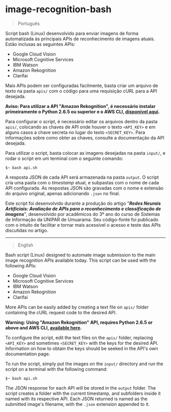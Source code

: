 # image-recognition-bash

> Português

Script bash (Linux) desenvolvido para enviar imagens de forma automatizada às principais APIs de reconhecimento de imagens atuais. Estão inclusas as seguintes APIs:

 - Google Cloud Vision
 - Microsoft Cognitive Services
 - IBM Watson
 - Amazon Rekognition
 - Clarifai

Mais APIs podem ser configuradas facilmente, basta criar um arquivo de texto na pasta `apis/` com o código para uma requisição cURL para a API desejada.

**Aviso: Para utilizar a API "Amazon Rekognition", é necessário instalar primeiramente o Python 2.6.5 ou superior e o AWS CLI, [disponível aqui](https://aws.amazon.com/pt/cli/).**

Para configurar o script, é necessário editar os arquivos dentro da pasta `apis/`, colocando as chaves de API onde houver o texto `<API_KEY>` e em alguns casos a chave secreta no lugar do texto `<SECRET_KEY>`. Para informações sobre como obter as chaves, consulte a documentação da API desejada.

Para utilizar o script, basta colocar as imagens desejadas na pasta `input/`, e rodar o script em um terminal com o seguinte comando:

    $~ bash api.sh

A resposta JSON de cada API será armazenada na pasta `output`. O script cria uma pasta com o *timestamp* atual, e subpastas com o nome de cada API configurada. As respostas JSON são gravadas com o nome e extensão do arquivo original, apenas adicionando `.json` no final.

Este script foi desenvolvido durante a produção do artigo "***Redes Neurais Artificiais: Avaliação de APIs para o reconhecimento e classificação de imagens***", desenvolvido por acadêmicos do 3º ano do curso de Sistemas de Informação da UNIPAR de Umuarama. Seu código-fonte foi publicado com o intuito de facilitar e tornar mais acessível o acesso e teste das APIs discutidas no artigo.

----------

> English

Bash script (Linux) designed to automate image submission to the main image recognition APIs available today. This script can be used with the following APIs:

 - Google Cloud Vision
 - Microsoft Cognitive Services
 - IBM Watson
 - Amazon Rekognition
 - Clarifai

More APIs can be easily added by creating a text file on `apis/` folder containing the cURL request code to the desired API.

**Warning: Using "Amazon Rekognition" API, requires Python 2.6.5 or above and AWS CLI, [available here](https://aws.amazon.com/pt/cli/).**

To configure the script, edit the text files on the `apis/` folder, replacing `<API_KEY>` and sometimes `<SECRET_KEY>` with the keys for the desired API. Information on how to obtain the keys should be seeked in the API's own documentation page.

To run the script, simply put the images on the `input/` directory and run the script on a terminal with the following command:

    $~ bash api.sh

The JSON response for each API will be stored in the `output` folder. The script creates a folder with the current timestamp, and subfolders inside it named with its respective API. Each JSON returned is named as the submitted image's filename, with the `.json` extension appended to it.
